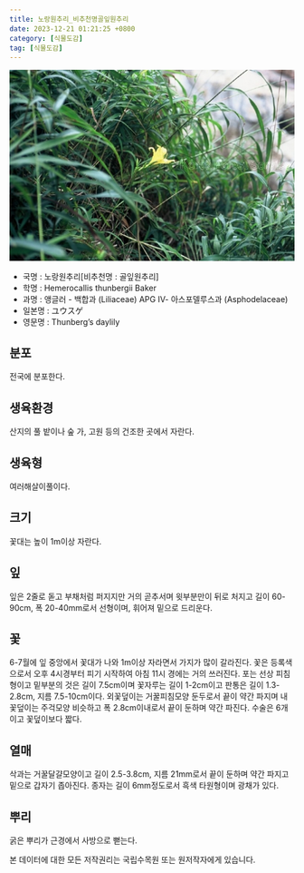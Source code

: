 ```yaml
---
title: 노랑원추리_비추천명골잎원추리
date: 2023-12-21 01:21:25 +0800
category: [식물도감]
tag: [식물도감]
---
```




![노랑원추리[비추천명 : 골잎원추리]](/assets/img/fileUpload/plants/basic/Liliaceae/Hemerocallis/719/1_th2.JPG)
- 국명 : 노랑원추리[비추천명 : 골잎원추리]
- 학명 : Hemerocallis thunbergii Baker
- 과명 : 앵글러 - 백합과 (Liliaceae) APG Ⅳ- 아스포델루스과 (Asphodelaceae)
- 일본명 : ユウスゲ
- 영문명 : Thunberg’s daylily


## 분포
전국에 분포한다.
## 생육환경
산지의 풀 밭이나 숲 가, 고원 등의 건조한 곳에서 자란다.
## 생육형
여러해살이풀이다.
## 크기
꽃대는 높이 1m이상 자란다.
## 잎
잎은 2줄로 돋고 부채처럼 퍼지지만 거의 곧추서며 윗부분만이 뒤로 처지고 길이 60-90cm, 폭 20-40mm로서 선형이며, 휘어져 밑으로 드리운다.
## 꽃
6-7월에 잎 중앙에서 꽃대가 나와 1m이상 자라면서 가지가 많이 갈라진다. 꽃은 등록색으로서 오후 4시경부터 피기 시작하여 아침 11시 경에는 거의 쓰러진다. 포는 선상 피침형이고 밑부분의 것은 길이 7.5cm이며 꽃자루는 길이 1-2cm이고 판통은 길이 1.3-2.8cm, 지름 7.5-10cm이다. 외꽃덮이는 거꿀피침모양 둔두로서 끝이 약간 파지며 내꽃덮이는 주걱모양 비슷하고 폭 2.8cm이내로서 끝이 둔하며 약간 파진다. 수술은 6개이고 꽃덮이보다 짧다.
## 열매
삭과는 거꿀달걀모양이고 길이 2.5-3.8cm, 지름 21mm로서 끝이 둔하며 약간 파지고 밑으로 갑자기 좁아진다. 종자는 길이 6mm정도로서 흑색 타원형이며 광채가 있다.
## 뿌리
굵은 뿌리가 근경에서 사방으로 뻗는다.






본 데이터에 대한 모든 저작권리는 국립수목원 또는 원저작자에게 있습니다.

